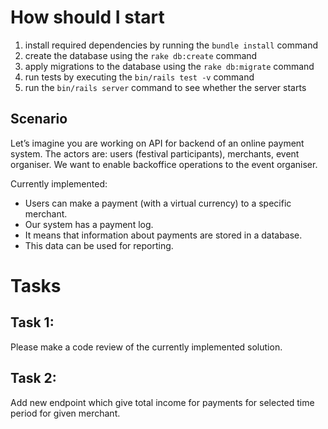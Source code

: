 # How should I start
1. install required dependencies by running the `bundle install` command
2. create the database using the `rake db:create` command
3. apply migrations to the database using the `rake db:migrate` command
3. run tests by executing the `bin/rails test -v` command
5. run the `bin/rails server` command to see whether the server starts

## Scenario
Let’s imagine you are working on API for backend of an online payment system.
The actors are: users (festival participants), merchants, event organiser.
We want to enable backoffice operations to the event organiser.

Currently implemented:
- Users can make a payment (with a virtual currency) to a specific merchant.
- Our system has a payment log.
- It means that information about payments are stored in a database.
- This data can be used for reporting.

# Tasks
## Task 1:
Please make a code review of the currently implemented solution.
## Task 2:
Add new endpoint which give total income for payments for selected time period for given merchant.